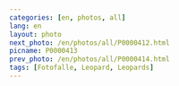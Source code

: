 ```yaml
---
categories: [en, photos, all]
lang: en
layout: photo
next_photo: /en/photos/all/P0000412.html
picname: P0000413
prev_photo: /en/photos/all/P0000414.html
tags: [Fotofalle, Leopard, Leopards]
---
```

